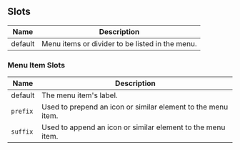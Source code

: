 ## Slots

| Name    | Description                                     |
| ------- | ----------------------------------------------- |
| default | Menu items or divider to be listed in the menu. |

### Menu Item Slots

| Name     | Description                                                  |
| -------- | ------------------------------------------------------------ |
| default  | The menu item's label.                                       |
| `prefix` | Used to prepend an icon or similar element to the menu item. |
| `suffix` | Used to append an icon or similar element to the menu item.  |
